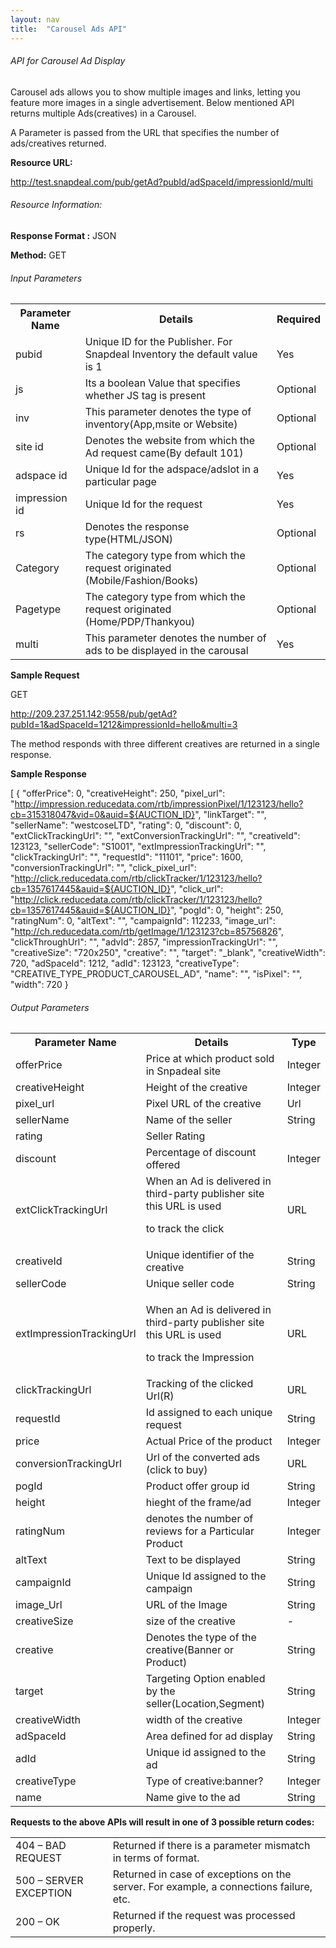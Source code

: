 ```yaml
---
layout: nav
title:  "Carousel Ads API"
---
```


<h6>API for Carousel Ad Display</h6>

Carousel ads allows you to show multiple images and links, letting you feature more images in a single advertisement. Below mentioned API returns multiple Ads(creatives) in a Carousel.

A Parameter is passed from the URL that specifies the number of ads/creatives returned.

<strong>Resource URL:</strong>

http://test.snapdeal.com/pub/getAd?pubId/adSpaceId/impressionId/multi

<h6>Resource Information:</h6>

<strong>Response Format :</strong> JSON

<strong>Method:</strong> GET



<h6>Input Parameters</h6>

<table class="table">
<th>Parameter Name</th>
<th>Details</th>
<th>Required</th>

<tr>
<td>pubid</td>
<td>Unique ID for the Publisher. For Snapdeal Inventory the default value is 1</td>
<td>Yes</td>
</tr>

<tr>
<td>js</td>
<td>Its a boolean Value that specifies whether JS tag is present</td>
<td>Optional</td>
</tr>

<tr>
<td>inv</td>
<td>This parameter denotes the type of inventory(App,msite or Website)</td>
<td>Optional</td>
</tr>

<tr>
<td>site id</td>
<td>Denotes the website from which the Ad request came(By default 101)</td>
<td>Optional</td>
</tr>

<tr>
<td>adspace id</td>
<td>Unique Id for the adspace/adslot in a particular page</td>
<td>Yes</td>
</tr>

<tr>
<td>impression id</td>
<td>Unique Id for the request</td>
<td>Yes</td>
</tr>

<tr>
<td>rs</td>
<td>Denotes the response type(HTML/JSON)</td>
<td>Optional</td>
</tr>

<tr>
<td>Category</td>
<td>The category type from which the request originated (Mobile/Fashion/Books)</td>
<td>Optional</td>
</tr>

<tr>
<td>Pagetype</td>
<td>The category type from which the request originated (Home/PDP/Thankyou)</td>
<td>Optional</td>
</tr>

<tr>
<td>multi</td>
<td>This parameter denotes the number of ads to be displayed in the carousal</td>
<td>Yes</td>
</tr>


</table>

 	 	 

<strong>Sample Request</strong>

GET

http://209.237.251.142:9558/pub/getAd?pubId=1&adSpaceId=1212&impressionId=hello&multi=3

The method responds with three different creatives are returned in a single response. 

 
<strong>Sample Response</strong>

[
{
"offerPrice": 0,
"creativeHeight": 250,
"pixel_url": "http://impression.reducedata.com/rtb/impressionPixel/1/123123/hello?cb=315318047&vid=0&auid=${AUCTION_ID}",
"linkTarget": "",
"sellerName": "westcoseLTD",
"rating": 0,
"discount": 0,
"extClickTrackingUrl": "",
"extConversionTrackingUrl": "",
"creativeId": 123123,
"sellerCode": "S1001",
"extImpressionTrackingUrl": "",
"clickTrackingUrl": "",
"requestId": "11101",
"price": 1600,
"conversionTrackingUrl": "",
"click_pixel_url": "http://click.reducedata.com/rtb/clickTracker/1/123123/hello?cb=1357617445&auid=${AUCTION_ID}",
"click_url": "http://click.reducedata.com/rtb/clickTracker/1/123123/hello?cb=1357617445&auid=${AUCTION_ID}",
"pogId": 0,
"height": 250,
"ratingNum": 0,
"altText": "",
"campaignId": 112233,
"image_url": "http://ch.reducedata.com/rtb/getImage/1/123123?cb=85756826",
"clickThroughUrl": "",
"advId": 2857,
"impressionTrackingUrl": "",
"creativeSize": "720x250",
"creative": "",
"target": "_blank",
"creativeWidth": 720,
"adSpaceId": 1212,
"adId": 123123,
"creativeType": "CREATIVE_TYPE_PRODUCT_CAROUSEL_AD",
"name": "",
"isPixel": "",
"width": 720
} 

<h6>Output Parameters</h6>

<table class="table">
<th>Parameter Name</th>
<th>Details</th>
<th>Type</th>

<tr>
<td>offerPrice</td>
<td>Price at which product sold in Snpadeal site</td>
<td>Integer</td>
</tr>

<tr>
<td>creativeHeight</td>
<td>Height of the creative</td>
<td>Integer</td>
</tr>

<tr>
<td>pixel_url</td>
<td>Pixel URL of the creative</td>
<td>Url</td>
</tr>

<tr>
<td>sellerName</td>
<td>Name of the seller</td>
<td>String</td>
</tr>

<tr>
<td>rating</td>
<td>Seller Rating</td>
<td></td>
</tr>

<tr>
<td>discount</td>
<td>Percentage of discount offered</td>
<td>Integer</td>
</tr>

<tr>
<td>extClickTrackingUrl</td>
<td>When an Ad is delivered in third-party publisher site this URL is used

to track the click</td>
<td>URL</td>
</tr>

<tr>
<td>creativeId</td>
<td>Unique identifier of the creative</td>
<td>String</td>
</tr>

<tr>
<td>sellerCode</td>
<td>Unique seller code</td>
<td>String</td>
</tr>

<tr>
<td>extImpressionTrackingUrl</td>
<td>	

When an Ad is delivered in third-party publisher site this URL is used

to track the Impression</td>
<td>URL</td>
</tr>

<tr>
<td>clickTrackingUrl</td>
<td>Tracking of the clicked Url(R)</td>
<td>URL</td>
</tr>
<tr>
<tr>
<td>requestId</td>
<td>Id assigned to each unique request</td>
<td>String</td>
</tr>
<tr>
<td>price</td>
<td>Actual Price of the product</td>
<td>Integer</td>
</tr>
<td>conversionTrackingUrl</td>
<td>Url of the converted ads (click to buy)</td>
<td>URL</td>
</tr>
<tr>
<td>pogId</td>
<td>Product offer group id</td>
<td>String</td>
</tr>
<tr>
<td>height</td>
<td>hieght of the frame/ad</td>
<td>Integer</td>
</tr>
<tr>
<td>ratingNum</td>
<td>denotes the number of reviews for a Particular Product</td>
<td>Integer</td>
</tr>
<tr>
<td>altText</td>
<td>Text to be displayed</td>
<td>String</td>
</tr>
<tr>
<td>campaignId</td>
<td>Unique Id assigned to the campaign</td>
<td>String</td>
</tr>
<tr>
<td>image_Url</td>
<td>URL of the Image</td>
<td>String</td>
</tr>
<tr>
<td>creativeSize</td>
<td>size of the creative</td>
<td>-</td>
</tr>
<tr>
<td>creative</td>
<td>Denotes the type of the creative(Banner or Product)</td>
<td>String</td>
</tr>
<tr>
<td>target</td>
<td>Targeting Option enabled by the seller(Location,Segment)</td>
<td>String</td>
</tr>
<tr>
<td>creativeWidth</td>
<td>width of the creative</td>
<td>Integer</td>
</tr>
<tr>
<td>adSpaceId</td>
<td>Area defined for ad display</td>
<td>String</td>
</tr>
<tr>
<td>adId</td>
<td>Unique id assigned to the ad</td>
<td>String</td>
</tr>
<tr>
<td>creativeType</td>
<td>Type of creative:banner?</td>
<td>Integer</td>
</tr>
<tr>
<td>name</td>
<td>Name give to the ad</td>
<td>String</td>
</tr>
</table>

<strong>Requests to the above APIs will result in one of 3 possible return codes:</strong> 

<table class="table">
<tr>
	<td>404 – BAD REQUEST</td>
	<td>Returned if there is a parameter mismatch in terms of format.</td>
</tr>
<tr>
	<td>500 – SERVER EXCEPTION</td>
	<td>Returned in case of exceptions on the server. For example, a connections failure, etc.</td>
</tr>
<tr>
	<td>200 – OK</td>
	<td>Returned if the request was processed properly. </td>
</tr>


</table>
	
	
	